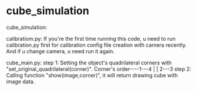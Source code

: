 # cube_simulation
cube_simulation:

calibratiom.py:
If you're the first time running this code, u need to run calibration.py first for calibration config file creation with camera recently.
And if u change camera, u need run it again.

cube_main.py:
step 1:
Setting the object's quadrilateral corners with "set_original_quadrilateral(corner)".
Corner's order----1---4
                  |   |
                  2---3
step 2:
Calling function "show(image,corner)", it will return drawing cube with image data.
